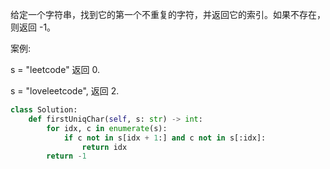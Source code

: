 给定一个字符串，找到它的第一个不重复的字符，并返回它的索引。如果不存在，则返回 -1。

案例:

s = "leetcode"
返回 0.

s = "loveleetcode",
返回 2.

```python
class Solution:
    def firstUniqChar(self, s: str) -> int:
        for idx, c in enumerate(s):
            if c not in s[idx + 1:] and c not in s[:idx]:
                return idx
        return -1
```



